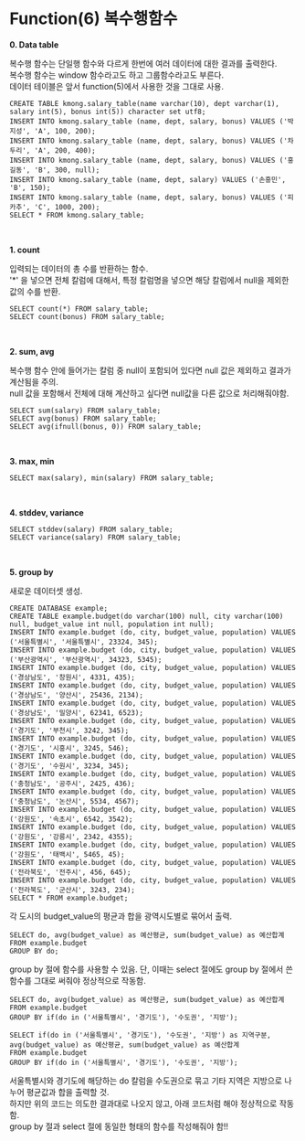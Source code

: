 Function(6) 복수행함수
=============

__0. Data table__

  복수행 함수는 단일행 함수와 다르게 한번에 여러 데이터에 대한 결과를 출력한다.  
  복수행 함수는 window 함수라고도 하고 그룹함수라고도 부른다.  
  데이터 테이블은 앞서 function(5)에서 사용한 것을 그대로 사용.  

```
CREATE TABLE kmong.salary_table(name varchar(10), dept varchar(1), salary int(5), bonus int(5)) character set utf8;
INSERT INTO kmong.salary_table (name, dept, salary, bonus) VALUES ('박지성', 'A', 100, 200);
INSERT INTO kmong.salary_table (name, dept, salary, bonus) VALUES ('차두리', 'A', 200, 400);
INSERT INTO kmong.salary_table (name, dept, salary, bonus) VALUES ('홍길동', 'B', 300, null);
INSERT INTO kmong.salary_table (name, dept, salary) VALUES ('손흥민', 'B', 150);
INSERT INTO kmong.salary_table (name, dept, salary, bonus) VALUES ('피카추', 'C', 1000, 200);
SELECT * FROM kmong.salary_table;
```

<br/>

__1. count__

  입력되는 데이터의 총 수를 반환하는 함수.  
  '*' 을 넣으면 전체 칼럼에 대해서, 특정 칼럼명을 넣으면 해당 칼럼에서 null을 제외한 값의 수를 반환.  

```
SELECT count(*) FROM salary_table;
SELECT count(bonus) FROM salary_table;
```

<br/>

__2. sum, avg__

  복수행 함수 안에 들어가는 칼럼 중 null이 포함되어 있다면 null 값은 제외하고 결과가 계산됨을 주의.  
  null 값을 포함해서 전체에 대해 계산하고 싶다면 null값을 다른 값으로 처리해줘야함.  
  
```
SELECT sum(salary) FROM salary_table;
SELECT avg(bonus) FROM salary_table;
SELECT avg(ifnull(bonus, 0)) FROM salary_table;
```

<br/>

__3. max, min__

```
SELECT max(salary), min(salary) FROM salary_table;
```

<br/>

__4. stddev, variance__

```
SELECT stddev(salary) FROM salary_table;
SELECT variance(salary) FROM salary_table;
```

<br/>

__5. group by__

  새로운 데이터셋 생성.  

```
CREATE DATABASE example;
CREATE TABLE example.budget(do varchar(100) null, city varchar(100) null, budget_value int null, population int null);
INSERT INTO example.budget (do, city, budget_value, population) VALUES ('서울특별시', '서울특별시', 23324, 345);
INSERT INTO example.budget (do, city, budget_value, population) VALUES ('부산광역시', '부산광역시', 34323, 5345);
INSERT INTO example.budget (do, city, budget_value, population) VALUES ('경상남도', '창원시', 4331, 435);
INSERT INTO example.budget (do, city, budget_value, population) VALUES ('경상남도', '양산시', 25436, 2134);
INSERT INTO example.budget (do, city, budget_value, population) VALUES ('경상남도', '밀양시', 62341, 6523);
INSERT INTO example.budget (do, city, budget_value, population) VALUES ('경기도', '부천시', 3242, 345);
INSERT INTO example.budget (do, city, budget_value, population) VALUES ('경기도', '시흥시', 3245, 546);
INSERT INTO example.budget (do, city, budget_value, population) VALUES ('경기도', '수원시', 3234, 345);
INSERT INTO example.budget (do, city, budget_value, population) VALUES ('충청남도', '공주시', 2425, 436);
INSERT INTO example.budget (do, city, budget_value, population) VALUES ('충청남도', '논산시', 5534, 4567);
INSERT INTO example.budget (do, city, budget_value, population) VALUES ('강원도', '속초시', 6542, 3542);
INSERT INTO example.budget (do, city, budget_value, population) VALUES ('강원도', '강릉시', 2342, 4355);
INSERT INTO example.budget (do, city, budget_value, population) VALUES ('강원도', '태백시', 5465, 45);
INSERT INTO example.budget (do, city, budget_value, population) VALUES ('전라북도', '전주시', 456, 645);
INSERT INTO example.budget (do, city, budget_value, population) VALUES ('전라북도', '군산시', 3243, 234);
SELECT * FROM example.budget;
```

  각 도시의 budget_value의 평균과 합을 광역시도별로 묶어서 출력.  
  
```
SELECT do, avg(budget_value) as 예산평균, sum(budget_value) as 예산합계
FROM example.budget
GROUP BY do;
```

  group by 절에 함수를 사용할 수 있음. 단, 이때는 select 절에도 group by 절에서 쓴 함수를 그대로 써줘야 정상적으로 작동함.  

```
SELECT do, avg(budget_value) as 예산평균, sum(budget_value) as 예산합계
FROM example.budget
GROUP BY if(do in ('서울특별시', '경기도'), '수도권', '지방');
```
```
SELECT if(do in ('서울특별시', '경기도'), '수도권', '지방') as 지역구분, 
avg(budget_value) as 예산평균, sum(budget_value) as 예산합계
FROM example.budget
GROUP BY if(do in ('서울특별시', '경기도'), '수도권', '지방');
```

  서울특별시와 경기도에 해당하는 do 칼럼을 수도권으로 묶고 기타 지역은 지방으로 나누어 평균값과 합을 출력할 것.  
  하지만 위의 코드는 의도한 결과대로 나오지 않고, 아래 코드처럼 해야 정상적으로 작동함.  
  group by 절과 select 절에 동일한 형태의 함수를 작성해줘야 함!!  
  
  
  

